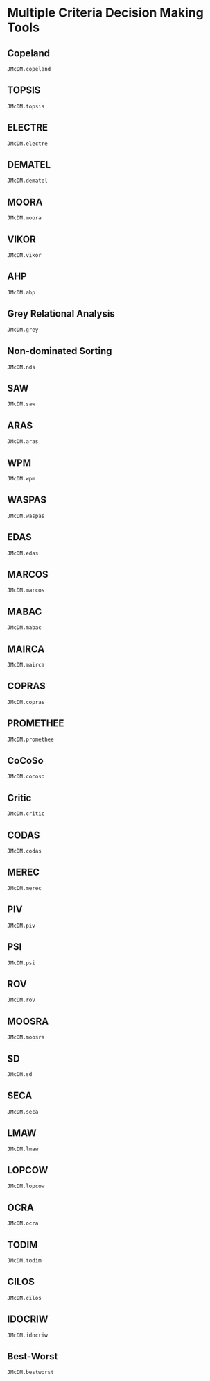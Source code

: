 # Multiple Criteria Decision Making Tools


## Copeland
```@docs
JMcDM.copeland
```


## TOPSIS
```@docs
JMcDM.topsis
```


## ELECTRE
```@docs
JMcDM.electre
```


## DEMATEL
```@docs
JMcDM.dematel
```


## MOORA
```@docs
JMcDM.moora
```


## VIKOR
```@docs
JMcDM.vikor
```


## AHP
```@docs
JMcDM.ahp
```


## Grey Relational Analysis
```@docs
JMcDM.grey
```

## Non-dominated Sorting
```@docs
JMcDM.nds
```

## SAW
```@docs
JMcDM.saw
```

## ARAS
```@docs
JMcDM.aras
```

## WPM
```@docs
JMcDM.wpm
```

## WASPAS
```@docs
JMcDM.waspas
```


## EDAS
```@docs
JMcDM.edas
```

## MARCOS
```@docs
JMcDM.marcos
```

## MABAC
```@docs
JMcDM.mabac
```

## MAIRCA
```@docs
JMcDM.mairca
```


## COPRAS
```@docs
JMcDM.copras
```

## PROMETHEE
```@docs
JMcDM.promethee
```


## CoCoSo
```@docs
JMcDM.cocoso
```

## Critic
```@docs
JMcDM.critic
```


## CODAS
```@docs
JMcDM.codas
```

## MEREC
```@docs
JMcDM.merec
```

## PIV 
```@docs
JMcDM.piv
```

## PSI
```@docs
JMcDM.psi
```

## ROV
```@docs
JMcDM.rov
```

## MOOSRA
```@docs
JMcDM.moosra
```

## SD
```@docs
JMcDM.sd
```

## SECA
```@docs
JMcDM.seca
```


## LMAW
```@docs
JMcDM.lmaw
```

## LOPCOW
```@docs
JMcDM.lopcow
```


## OCRA
```@docs
JMcDM.ocra
```

## TODIM
```@docs
JMcDM.todim
```

## CILOS
```@docs 
JMcDM.cilos
```

## IDOCRIW
```@docs 
JMcDM.idocriw
```

## Best-Worst
```@docs
JMcDM.bestworst
```